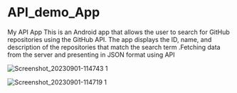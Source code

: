 # API_demo_App
My API App
This is an Android app that allows the user to search for GitHub repositories using the GitHub API. 
The app displays the ID, name, and description of the repositories that match the search term
.Fetching data from the server and presenting in JSON format using API


![Screenshot_20230901-114743 1](https://github.com/Sarthakverse/API_demo_App/assets/117356021/c83c59dc-bc6d-48e2-81cf-c232392a1575)

![Screenshot_20230901-114719 1](https://github.com/Sarthakverse/API_demo_App/assets/117356021/9220c2ce-7da1-4955-8304-791b12e91900)

